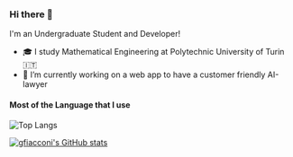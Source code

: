 ### Hi there 👋
I'm an Undergraduate Student and Developer!

- 🎓 I study Mathematical Engineering at Polytechnic University of Turin 🇮🇹 
- 🔭 I’m currently working on a web app to have a customer friendly AI-lawyer 

#### Most of the Language that I use

![Top Langs](https://github-readme-stats.vercel.app/api/top-langs/?username=gfiacconi&layout=compact&theme=dark)

[![gfiacconi's GitHub stats](https://github-readme-stats-alpha-rust.vercel.app/api?username=gfiacconi&show_icons=true&hide_border=true&count_private=true&title_color=2aa889&icon_color=599cab&text_color=99d1ce&bg_color=0c1016)](https://github.com/anuraghazra/github-readme-stats) &nbsp;






